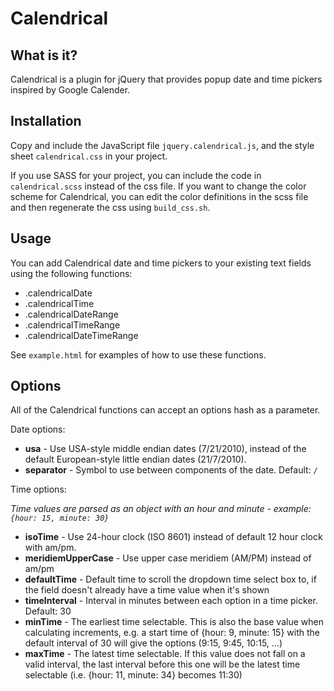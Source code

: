 # Calendrical

## What is it?

Calendrical is a plugin for jQuery that provides popup date and time pickers inspired by Google Calender.

## Installation

Copy and include the JavaScript file `jquery.calendrical.js`, and the style sheet `calendrical.css` in your project.

If you use SASS for your project, you can include the code in `calendrical.scss` instead of the css file. If you want to change the color scheme for Calendrical, you can edit the color definitions in the scss file and then regenerate the css using `build_css.sh`.

## Usage

You can add Calendrical date and time pickers to your existing text fields using the following functions:

  * .calendricalDate
  * .calendricalTime
  * .calendricalDateRange
  * .calendricalTimeRange
  * .calendricalDateTimeRange
  
See `example.html` for examples of how to use these functions.

## Options

All of the Calendrical functions can accept an options hash as a parameter.

Date options:

  * __usa__ - Use USA-style middle endian dates (7/21/2010), instead of the default European-style little endian dates (21/7/2010).
  * __separator__ - Symbol to use between components of the date. Default: `/`

Time options:

*Time values are parsed as an object with an hour and minute - example: `{hour: 15, minute: 30}`*

  * __isoTime__ - Use 24-hour clock (ISO 8601) instead of default 12 hour clock with am/pm.
  * __meridiemUpperCase__ - Use upper case meridiem (AM/PM) instead of am/pm
  * __defaultTime__ - Default time to scroll the dropdown time select box to,
  if the field doesn't already have a time value when it's shown
  * __timeInterval__ - Interval in minutes between each option in a time picker. Default: 30
  * __minTime__ - The earliest time selectable. This is also the base value when calculating increments, e.g. a start time of {hour: 9, minute: 15} with the default interval of 30 will give the options (9:15, 9:45, 10:15, ...)
  * __maxTime__ - The latest time selectable. If this value does not fall on a valid interval, the last interval before this one will be the latest time selectable (i.e. {hour: 11, minute: 34} becomes 11:30)
